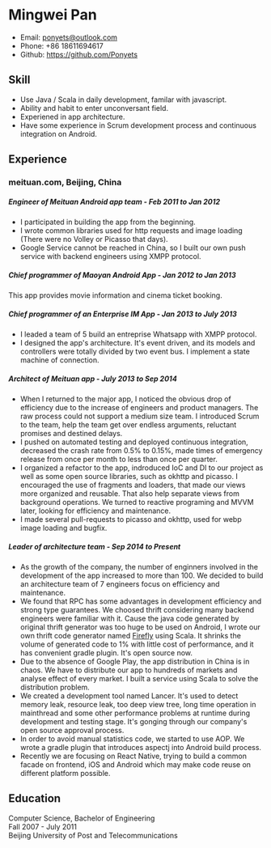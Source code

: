 # Mingwei Pan
* Email: ponyets@outlook.com
* Phone: +86 18611694617
* Github: https://github.com/Ponyets

## Skill
* Use Java / Scala in daily development, familar with javascript.
* Ability and habit to enter unconversant field.
* Experiened in app architecture.
* Have some experience in Scrum development process and continuous integration on Android.

## Experience
### meituan.com, Beijing, China

##### Engineer of Meituan Android app team - Feb 2011 to Jan 2012

* I participated in building the app from the beginning.
* I wrote common libraries used for http requests and image loading (There were no Volley or Picasso that days).
* Google Service cannot be reached in China, so I built our own push service with backend engineers using XMPP protocol.

##### Chief programmer of Maoyan Android App - Jan 2012 to Jan 2013  
This app provides movie information and cinema ticket booking.

##### Chief programmer of an Enterprise IM App - Jan 2013 to July 2013

* I leaded a team of 5 build an entreprise Whatsapp with XMPP protocol.
* I designed the app's architecture. It's event driven, and its models and controllers were totally divided by two event bus. I implement a state machine of connection.

##### Architect of Meituan app - July 2013 to Sep 2014

* When I returned to the major app, I noticed the obvious drop of efficiency due to the increase of engineers and product managers. The raw process could not support a medium size team. I introduced Scrum to the team, help the team get over endless arguments, reluctant promises and destined delays.
* I pushed on automated testing and deployed continuous integration, decreased the crash rate from 0.5% to 0.15%, made times of emergency release from once per month to less than once per quarter.
* I organized a refactor to the app, indroduced IoC and DI to our project as well as some open source libraries, such as okhttp and picasso. I encouraged the use of fragments and loaders, that made our views more organized and reusable. That also help separate views from background operations. We turned to reactive programing and MVVM later, looking for efficiency and maintenance.
* I made several pull-requests to picasso and okhttp, used for webp image loading and bugfix.

##### Leader of architecture team - Sep 2014 to Present

* As the growth of the company, the number of enginners involved in the development of the app increased to more than 100. We decided to build an architecture team of 7 engineers focus on efficiency and maintenance.
* We found that RPC has some advantages in development efficiency and strong type guarantees. We choosed thrift considering many backend engineers were familiar with it. Cause the java code generated by original thrift generator was too huge to be used on Android, I wrote our own thrift code generator named [Firefly](https://github.com/meituan/Firefly) using Scala. It shrinks the volume of generated code to 1% with little cost of performance, and it has convenient gradle plugin. It's open source now.
* Due to the absence of Google Play, the app distribution in China is in chaos. We have to distribute our app to hundreds of markets and analyse effect of every market. I built a service using Scala to solve the distribution problem.
* We created a development tool named Lancer. It's used to detect memory leak, resource leak, too deep view tree, long time operation in mainthread and some other performance problems at runtime during development and testing stage. It's gonging through our company's open source approval process.
* In order to avoid manual statistics code, we started to use AOP. We wrote a gradle plugin that introduces aspectj into Android build process.
* Recently we are focusing on React Native, trying to build a common facade on frontend, iOS and Android which may make code reuse on different platform possible.

## Education
Computer Science, Bachelor of Engineering  
Fall 2007 - July 2011  
Beijing University of Post and Telecommunications  
